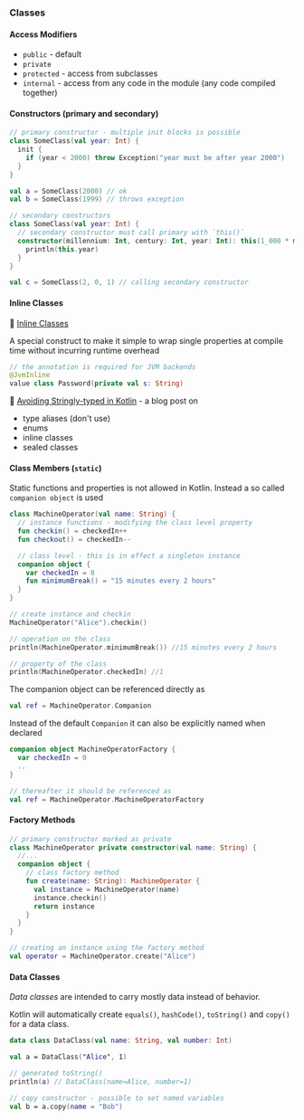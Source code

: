 ### Classes

#### Access Modifiers

* `public` - default
* `private`
* `protected` - access from subclasses
* `internal` - access from any code in the module (any code compiled together)

#### Constructors (primary and secondary)

```kotlin
// primary constructor - multiple init blocks is possible
class SomeClass(val year: Int) {
  init {
    if (year < 2000) throw Exception("year must be after year 2000")
  }
}

val a = SomeClass(2000) // ok
val b = SomeClass(1999) // throws exception

// secondary constructors
class SomeClass(val year: Int) {
  // secondary constructor must call primary with `this()`
  constructor(millennium: Int, century: Int, year: Int): this(1_000 * millennium + 100 * century + year) {
    println(this.year)
  }
}

val c = SomeClass(2, 0, 1) // calling secondary constructor
```

#### Inline Classes

🔗 [Inline Classes](https://kotlinlang.org/docs/inline-classes.html)

A special construct to make it simple to wrap single properties at compile time without incurring runtime overhead

```kotlin
// the annotation is required for JVM backends
@JvmInline
value class Password(private val s: String)
```

🔗 [Avoiding Stringly-typed in Kotlin](https://blog.frankel.ch/avoid-stringly-typed-kotlin/) - a blog post on

* type aliases (don't use)
* enums
* inline classes
* sealed classes

#### Class Members (`static`)

Static functions and properties is not allowed in Kotlin. Instead a so called `companion object` is used

```kotlin
class MachineOperator(val name: String) {
  // instance functions - modifying the class level property
  fun checkin() = checkedIn++
  fun checkout() = checkedIn--

  // class level - this is in effect a singleton instance
  companion object {
    var checkedIn = 0
    fun minimumBreak() = "15 minutes every 2 hours"
  }
}

// create instance and checkin
MachineOperator("Alice").checkin()

// operation on the class
println(MachineOperator.minimumBreak()) //15 minutes every 2 hours

// property of the class
println(MachineOperator.checkedIn) //1
```

The companion object can be referenced directly as

```kotlin
val ref = MachineOperator.Companion
```

Instead of the default `Companion` it can also be explicitly named when declared

```kotlin
companion object MachineOperatorFactory {
  var checkedIn = 0
  ..
}

// thereafter it should be referenced as
val ref = MachineOperator.MachineOperatorFactory
```

#### Factory Methods

```kotlin
// primary constructor marked as private
class MachineOperator private constructor(val name: String) {
  //...
  companion object {
    // class factory method
    fun create(name: String): MachineOperator {
      val instance = MachineOperator(name)
      instance.checkin()
      return instance
    }
  }
}

// creating an instance using the factory method
val operator = MachineOperator.create("Alice")
```

#### Data Classes

*Data classes* are intended to carry mostly data instead of behavior.

Kotlin will automatically create `equals()`, `hashCode()`, `toString()` and `copy()` for a data class.

```kotlin
data class DataClass(val name: String, val number: Int)

val a = DataClass("Alice", 1)

// generated toString()
println(a) // DataClass(name=Alice, number=1)

// copy constructor - possible to set named variables
val b = a.copy(name = "Bob")
```

